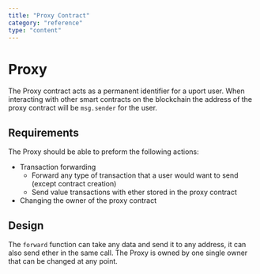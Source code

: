 ```yaml
---
title: "Proxy Contract"
category: "reference"
type: "content"
---
```


# Proxy
The Proxy contract acts as a permanent identifier for a uport user. When interacting with other smart contracts on the blockchain the address of the proxy contract will be `msg.sender` for the user.

## Requirements
The Proxy should be able to preform the following actions:
* Transaction forwarding
    - Forward any type of transaction that a user would want to send (except contract creation)
    - Send value transactions with ether stored in the proxy contract
* Changing the owner of the proxy contract

## Design
The `forward` function can take any data and send it to any address, it can also send ether in the same call. The Proxy is owned by one single owner that can be changed at any point.
